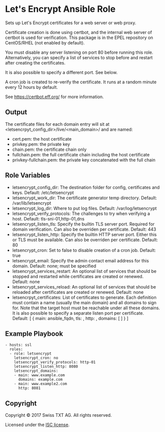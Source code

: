 Let's Encrypt Ansible Role
==========================

Sets up Let's Encrypt certificates for a web server or web proxy.

Certificate creation is done using certbot, and the internal web server of certbot is used for verification.
This package is in the EPEL repository on CentOS/RHEL (not enabled by default).

You must disable any server listening on port 80 before running this role.
Alternatively, you can specify a list of services to stop before and restart after creating the certificates.

It is also possible to specify a different port. See below.

A cron job is created to re-verify the certificate. It runs at a random minute every 12 hours by default.

See https://certbot.eff.org/ for more information.


Output
------

The certificate files for each domain entry will sit at <letsencrpyt_config_dir>/live/<main_domain>/ and are named:
* cert.pem: the host certificate
* privkey.pem: the private key
* chain.pem: the certificate chain only
* fullchain.pem: the full certificate chain including the host certificate
* privkey-fullchain.pem: the private key concatenated with the full chain


Role Variables
--------------

* letsencrypt_config_dir: The destination folder for config, certificates and keys. Default: /etc/letsencrypt
* letsencrypt_work_dir: The certificate generator temp directory. Default: /var/lib/letsencrypt
* letsencrypt_log_dir: Where to put log files. Default: /var/log/letsencrypt
* letsencrypt_verify_protocols: The challenges to try when verifying a host. Default: tls-sni-01,http-01,dns
* letsencrypt_listen_tls: Specify the builtin TLS server port. Required for domain verification. Can also be overriden per certificate. Default: 443
* letsencrypt_listen_http: Specify the builtin HTTP server port. Either this or TLS must be available. Can also be overriden per certificate. Default: 80
* letsencrypt_cron: Set to false to disable creation of a cron job. Default: true
* letsencrypt_email: Specify the admin contact email address for this domain. Default: none; must be specified
* letsencrypt_services_restart: An optional list of services that should be stopped and restarted while certificates are created or renewed. Default: none
* letsencrypt_services_reload: An optional list of services that should be reloaded after certificates are created or renewed. Default: none
* letsencrpyt_certificates: List of certificates to generate. Each definition must contain a name (usually the main domain) and all domains to sign for.
  Note that the target host must be reachable under all these domains.
  It is also possible to specify a separate listen port per certificate. Default: [ { main: ansible_fqdn, tls: <undefined>, http: <undefined>, domains: [ ] } ]


Example Playbook
----------------

    - hosts: ssl
      roles:
      - role: letsencrypt
        letsencrypt_cron: no
        letsencrypt_verify_protocols: http-01
        letsencrypt_listen_http: 8080
        letsencrypt_domains:
        - main: www.example.com
          domains: example.com
        - main: www.example2.com
          http: 8081


Copyright
---------

Copyright © 2017 Swiss TXT AG.
All rights reserved.

Licensed under the [ISC license](https://opensource.org/licenses/ISC).
